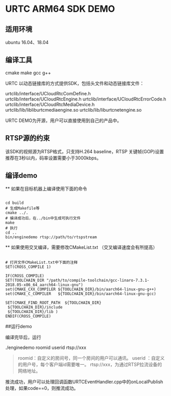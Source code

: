 # URTC ARM64 SDK DEMO

## 适用环境

ubuntu 16.04、18.04

## 编译工具

cmake make gcc g++

URTC 以动态链接库的方式提供SDK，包括头文件和动态链接库文件：

urtclib/interface/UCloudRtcComDefine.h
urtclib/interface/UCloudRtcEngine.h
urtclib/interface/UCloudRtcErrorCode.h
urtclib/interface/UCloudRtcMediaDevice.h
urtclib/lib/libliburtcmediaengine.so
urtclib/lib/liburtcnetengine.so

URTC DEMO为开源，用户可以直接使用到自己的产品中。

## RTSP源的约束

该SDK的视频源为RTSP格式，只支持H.264 baseline，RTSP 关键帧(GOP)设置推荐在3秒以内，码率设置需要小于3000kbps。

## 编译demo

 ** 如果在目标机器上编译使用下面的命令

```

cd build
# 生成Makefile等
cmake ../.
# 编译成功后，在../bin中生成可执行文件
make
# 执行
cd ..
bin/enginedemo rtsp://path/to/rtspstream

```

 ** 如果使用交叉编译，需要修改CMakeList.txt （交叉编译速度会有所提高）

```

# 打开文件CMakeList.txt中下面的注释
SET(CROSS_COMPILE 1)

IF(CROSS_COMPILE)
SET(TOOLCHAIN_DIR "/path/to/compile-toolchain/gcc-linaro-7.3.1-2018.05-x86_64_aarch64-linux-gnu")
set(CMAKE_CXX_COMPILER ${TOOLCHAIN_DIR}/bin/aarch64-linux-gnu-g++)
set(CMAKE_C_COMPILER   ${TOOLCHAIN_DIR}/bin/aarch64-linux-gnu-gcc)

SET(CMAKE_FIND_ROOT_PATH  ${TOOLCHAIN_DIR}
 ${TOOLCHAIN_DIR}/include
 ${TOOLCHAIN_DIR}/lib )
ENDIF(CROSS_COMPILE)

```

##运行demo

编译完毕后，运行

./enginedemo roomid userid rtsp://xxx

>  roomid：自定义的房间号，同一个房间的用户可以通讯。
>  userid ：自定义的用户号，每个客户端id需要唯一。
>  rtsp://xxx，为通过RTSP拉流设备的网络地址。


推流成功，用户可以处理回调函数URTCEventHandler.cpp中的onLocalPublish处理，如果code==0，则推流成功。
